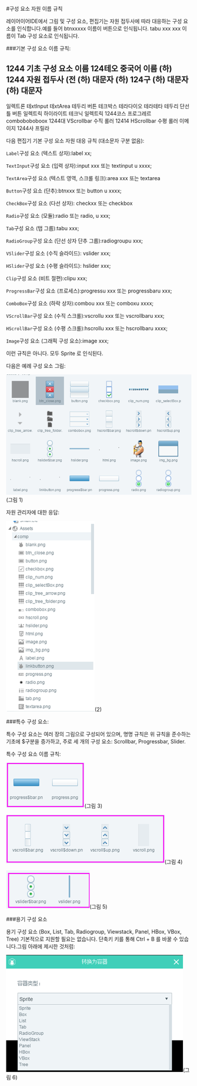 #구성 요소 자원 이름 규칙

레이어이어IDE에서 그림 및 구성 요소, 편집기는 자원 접두사에 따라 대응하는 구성 요소를 인식합니다.예를 들어 btnxxxxx 이름이 버튼으로 인식됩니다. tabu xxx xxx 이름이 Tab 구성 요소로 인식됩니다.

###기본 구성 요소 이름 규칙:

1244 기초 구성 요소 이름 124테오 중국어 이름 (하) 1244 자원 접두사 (전 (하) 대문자 (하) 124구 (하) 대문자 (하) 대문자
----------------------------------------------------------------------------------------------------------------------------------------------------------------------------------------------------------------------------------------------------------------------------------------------------------------------------
일렉트론
테xtInput
테xtArea
테두리 버튼
테크박스
테라다이오
테라테타
테두리 단선틀 버튼
일렉트릭
하이라이트
테크닉
일렉트릭
1244코스 프로그레르
comboboboboox
1244대 VScrollbar 수직 롤러
12414 HScrollbar 수평 롤러
이메이지
1244사 프릴라

다음 편집기 기본 구성 요소 자원 대응 규칙 (대소문자 구분 없음):

`Label`구성 요소 (텍스트 상자):label xx;

`TextInput`구성 요소 (입력 상자):input xxx 또는 textinput u xxxx;

`TextArea`구성 요소 (텍스트 영역, 스크롤 링크):area xxx 또는 textarea

`Button`구성 요소 (단추):btnxxx 또는 button u xxxx;

`CheckBox`구성 요소 (다선 상자): checkxx 또는 checkbox

`Radio`구성 요소 (모듈):radio 또는 radio, u xxx;

`Tab`구성 요소 (탭 그룹):tabu xxx;

`RadioGroup`구성 요소 (단선 상자 단추 그룹):radiogroupu xxx;

`VSlider`구성 요소 (수직 슬라이드): vslider xxx;

`HSlider`구성 요소 (수평 슬라이드): hslider xxx;

`Clip`구성 요소 (비트 절편):clipu xxx;

`ProgressBar`구성 요소 (프로세스):progressu xxx 또는 progressbaru xxx;

`ComboBox`구성 요소 (하락 상자):combou xxx 또는 comboxu xxxx;

`VScrollBar`구성 요소 (수직 스크롤):vscrollu xxx 또는 vscrollbaru xxx;

`HScrollBar`구성 요소 (수평 스크롤):hscrollu xxx 또는 hscrollbaru xxxx;

`Image`구성 요소 (그래픽 구성 요소):image xxx;

이런 규칙은 아니다. 모두 Sprite 로 인식된다.



다음은 예례 구성 요소 그림:

![1](img\1.png)(그림 1)

자원 관리자에 대한 응답:

![2](img\2.png)(2)



###특수 구성 요소:

특수 구성 요소는 여러 장의 그림으로 구성되어 있으며, 명명 규칙은 위 규칙을 준수하는 기초에 $구분을 증가하고, 주로 세 개의 구성 요소: Scrollbar, Progressbar, Slider.

특수 구성 요소 이름 규칙:

![3](img\3.png)(그림 3)

![4](img\4.png)(그림 4)

![5](img\5.png)(그림 5)



###용기 구성 요소

용기 구성 요소 (Box, List, Tab, Radiogroup, Viewstack, Panel, HBox, VBox, Tree) 기본적으로 지원할 필요는 없습니다. 단축키 키를 통해 Ctrl + B 를 바꿀 수 있습니다.그림 아래에 제시한 것처럼:

![6](img\6.png)(그림 6)

